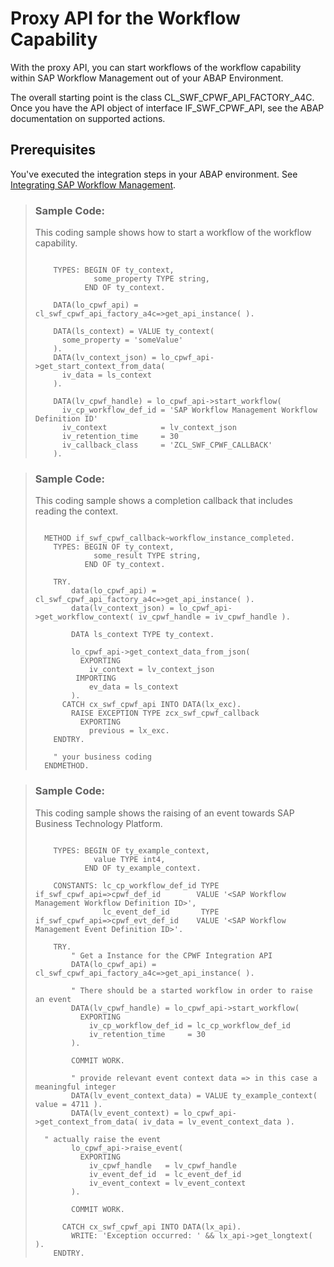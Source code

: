 <!-- loio059470b6349d482f89eb9993be14ec00 -->

# Proxy API for the Workflow Capability

With the proxy API, you can start workflows of the workflow capability within SAP Workflow Management out of your ABAP Environment.



The overall starting point is the class CL\_SWF\_CPWF\_API\_FACTORY\_A4C. Once you have the API object of interface IF\_SWF\_CPWF\_API, see the ABAP documentation on supported actions.



<a name="loio059470b6349d482f89eb9993be14ec00__section_xvd_tl1_qjb"/>

## Prerequisites

You've executed the integration steps in your ABAP environment. See [Integrating SAP Workflow Management](../50-administration-and-ops/integrating-sap-workflow-management-b7931f7.md).



> ### Sample Code:  
> This coding sample shows how to start a workflow of the workflow capability.
> 
> ```abap
> 
>     TYPES: BEGIN OF ty_context,
>              some_property TYPE string,
>            END OF ty_context.
> 
>     DATA(lo_cpwf_api) = cl_swf_cpwf_api_factory_a4c=>get_api_instance( ).
> 
>     DATA(ls_context) = VALUE ty_context(
>       some_property = 'someValue'
>     ).
>     DATA(lv_context_json) = lo_cpwf_api->get_start_context_from_data(
>       iv_data = ls_context
>     ).
> 
>     DATA(lv_cpwf_handle) = lo_cpwf_api->start_workflow(
>       iv_cp_workflow_def_id = 'SAP Workflow Management Workflow Definition ID'
>       iv_context            = lv_context_json
>       iv_retention_time     = 30
>       iv_callback_class     = 'ZCL_SWF_CPWF_CALLBACK'
>     ).
> 
> ```

> ### Sample Code:  
> This coding sample shows a completion callback that includes reading the context.
> 
> ```abap
> 
>   METHOD if_swf_cpwf_callback~workflow_instance_completed.
>     TYPES: BEGIN OF ty_context,
>              some_result TYPE string,
>            END OF ty_context.
> 
>     TRY.
>         data(lo_cpwf_api) = cl_swf_cpwf_api_factory_a4c=>get_api_instance( ).
>         data(lv_context_json) = lo_cpwf_api->get_workflow_context( iv_cpwf_handle = iv_cpwf_handle ).
> 
>         DATA ls_context TYPE ty_context.
> 
>         lo_cpwf_api->get_context_data_from_json(
>           EXPORTING
>             iv_context = lv_context_json
>          IMPORTING
>             ev_data = ls_context
>         ).
>       CATCH cx_swf_cpwf_api INTO DATA(lx_exc).
>         RAISE EXCEPTION TYPE zcx_swf_cpwf_callback
>           EXPORTING
>             previous = lx_exc.
>     ENDTRY.
> 
>     " your business coding
>   ENDMETHOD.
> 
> ```

> ### Sample Code:  
> This coding sample shows the raising of an event towards SAP Business Technology Platform.
> 
> ```abap
> 
>     TYPES: BEGIN OF ty_example_context,
>              value TYPE int4,
>            END OF ty_example_context.
> 
>     CONSTANTS: lc_cp_workflow_def_id TYPE if_swf_cpwf_api=>cpwf_def_id 		VALUE '<SAP Workflow Management Workflow Definition ID>',
>                lc_event_def_id       TYPE if_swf_cpwf_api=>cpwf_evt_def_id 	VALUE '<SAP Workflow Management Event Definition ID>'.
> 
>     TRY.
>         " Get a Instance for the CPWF Integration API
>         DATA(lo_cpwf_api) = cl_swf_cpwf_api_factory_a4c=>get_api_instance( ).
> 
>         " There should be a started workflow in order to raise an event
>         DATA(lv_cpwf_handle) = lo_cpwf_api->start_workflow(
>           EXPORTING
>             iv_cp_workflow_def_id = lc_cp_workflow_def_id
>             iv_retention_time     = 30
>         ).
> 
>         COMMIT WORK.
> 
>         " provide relevant event context data => in this case a meaningful integer
>         DATA(lv_event_context_data) = VALUE ty_example_context( value = 4711 ).
>         DATA(lv_event_context) = lo_cpwf_api->get_context_from_data( iv_data = lv_event_context_data ).
> 	
> 	" actually raise the event
>         lo_cpwf_api->raise_event(
>           EXPORTING
>             iv_cpwf_handle   = lv_cpwf_handle
>             iv_event_def_id  = lc_event_def_id
>             iv_event_context = lv_event_context
>         ).
> 
>         COMMIT WORK.
> 
>       CATCH cx_swf_cpwf_api INTO DATA(lx_api).
>         WRITE: 'Exception occurred: ' && lx_api->get_longtext( ).
>     ENDTRY.
> 
> ```

